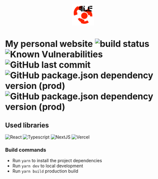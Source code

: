 <p align="center">
  <img src="https://github.com/4-life/4life.work/blob/master/public/images/logo.png?raw=true" width="70px" height="70px" alt="4life"/>
</p>

# My personal website ![build status](https://vercelbadge.vercel.app/api/4-life/4life.work?style=flat-square) ![Known Vulnerabilities](https://snyk.io/test/github/4-life/4life.work/badge.svg?style=flat-square) ![GitHub last commit](https://img.shields.io/github/last-commit/4-life/4life.work?style=flat-square) ![GitHub package.json dependency version (prod)](https://img.shields.io/github/package-json/dependency-version/4-life/4life.work/next?style=flat-square) ![GitHub package.json dependency version (prod)](https://img.shields.io/github/package-json/dependency-version/4-life/4life.work/react?style=flat-square)

## Used libraries
![React](https://img.shields.io/badge/-React-333333?style=flat-square&logo=React)
![Typescript](https://img.shields.io/badge/-Typescript-333333?style=flat-square&logo=Typescript)
![NextJS](https://img.shields.io/badge/-NextJs-333333?style=flat-square&logo=nextdotjs)
![Vercel](https://img.shields.io/badge/-Vercel-333333?style=flat-square&logo=vercel)


### Build commands

- Run `yarn` to install the project dependencies
- Run `yarn dev` to local development
- Run `yarn build` production build
